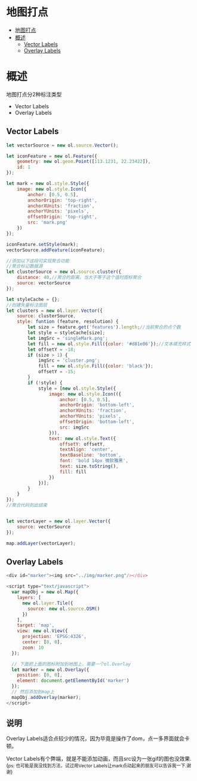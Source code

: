 # 地图打点

<!-- TOC depthFrom:1 depthTo:6 withLinks:1 updateOnSave:1 orderedList:0 -->

- [地图打点](#地图打点)
- [概述](#概述)
	- [Vector Labels](#vector-labels)
	- [Overlay Labels](#overlay-labels)

<!-- /TOC -->
# 概述
地图打点分2种标注类型
* Vector Labels
* Overlay Labels

## Vector Labels
```javascript
let vectorSource = new ol.source.Vector();

let iconFeature = new ol.Feature({
    geometry: new ol.geom.Point([113.1231, 22.23422]),
    id: 1
});

let mark = new ol.style.Style({
    image: new ol.style.Icon({
        anchor: [0.5, 0.5],
        anchorOrigin: 'top-right',
        anchorXUnits: 'fraction',
        anchorYUnits: 'pixels',
        offsetOrigin: 'top-right',
        src: 'mark.png'
    })
});

iconFeature.setStyle(mark);
vectorSource.addFeature(iconFeature);

//添加以下这段可实现聚合功能
//聚合标记数据源
let clusterSource = new ol.source.cluster({
    distance: 40,//聚合的距离，当大于等于这个值时图标聚合
    source: vectorSource
});

let styleCache = {};
//创建矢量标注图层
let clusters = new ol.layer.Vector({
    source: clusterSource,
    style: funtion (feature, resolution) {
        let size = feature.get('features').length;//当前聚合的点个数
        let style = styleCache[size];
        let imgSrc = 'singleMark.png';
        let fill = new ol.style.Fill({color: '#d81e06'});//文本填充样式
        let offsetY = -18;
        if (size > 1) {
            imgSrc = 'cluster.png';
            fill = new ol.style.Fill({color: 'black'});
            offsetY = -15;
        }
        if (!style) {
            style = [new ol.style.Style({
                image: new ol.style.Icon(({
                    anchor: [0.5, 0.5],
                    anchorOrigin: 'bottom-left',
                    anchorXUnits: 'fraction',
                    anchorYUnits: 'pixels',
                    offsetOrigin: 'bottom-left',
                    src: imgSrc
                })),
                text: new ol.style.Text({
                    offsetY: offsetY,
                    textAlign: 'center',
                    textBaseline: 'bottom',
                    font: 'bold 14px 微软雅黑',
                    text: size.toString(),
                    fill: fill
                })
            })];
        }
    }
});
//聚合代码到此结束


let vectorLayer = new ol.layer.Vector({
    source: vectorSource
});

map.addLayer(vectorLayer);
```


## Overlay Labels

```javascript
<div id="marker"><img src="../img/marker.png"/></div>

<script type="text/javascript">
  var mapObj = new ol.Map({
    layers: [
      new ol.layer.Tile({
        source: new ol.source.OSM()
      })
    ],
    target: 'map',
    view: new ol.View({
      projection: 'EPSG:4326',
      center: [0, 0],
      zoom: 10
  });

  // 下面把上面的图标附加到地图上，需要一个ol.Overlay
  let marker = new ol.Overlay({
    position: [0, 0],
    element: document.getElementById('marker')
  });
  // 然后添加到map上
  mapObj.addOverlay(marker);
</script>
```

## 说明
Overlay Labels适合点较少的情况，因为毕竟是操作了dom，点一多界面就会卡顿。

Vector Labels有个弊端，就是不能添加动画，而且src设为一张gif的图也没效果.(<span style="font-size: 12px">ps: 也可能是我没找到方法，试过用Vector Labels让mark点动起来的朋友可以告诉我一下.谢谢</span>)
